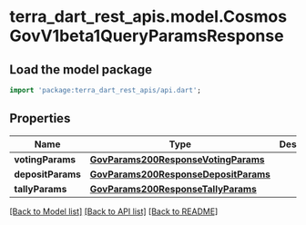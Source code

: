 # terra_dart_rest_apis.model.CosmosGovV1beta1QueryParamsResponse

## Load the model package
```dart
import 'package:terra_dart_rest_apis/api.dart';
```

## Properties
Name | Type | Description | Notes
------------ | ------------- | ------------- | -------------
**votingParams** | [**GovParams200ResponseVotingParams**](GovParams200ResponseVotingParams.md) |  | [optional] 
**depositParams** | [**GovParams200ResponseDepositParams**](GovParams200ResponseDepositParams.md) |  | [optional] 
**tallyParams** | [**GovParams200ResponseTallyParams**](GovParams200ResponseTallyParams.md) |  | [optional] 

[[Back to Model list]](../README.md#documentation-for-models) [[Back to API list]](../README.md#documentation-for-api-endpoints) [[Back to README]](../README.md)


